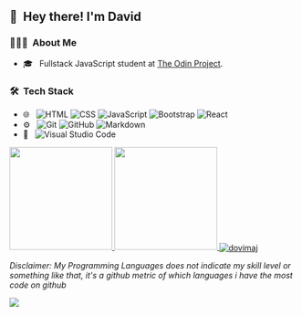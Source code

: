 ## 👋 &nbsp;Hey there! I'm David

### 👨🏻‍💻 &nbsp;About Me

- 🎓 &nbsp; Fullstack JavaScript student at [The Odin Project](https://www.theodinproject.com).


<h3> 🛠 &nbsp;Tech Stack</h3>

- 🌐 &nbsp;
  ![HTML](https://img.shields.io/badge/-HTML-333333?style=flat&logo=HTML5)
  ![CSS](https://img.shields.io/badge/-CSS-333333?style=flat&logo=CSS3&logoColor=1572B6)
  ![JavaScript](https://img.shields.io/badge/-JavaScript-333333?style=flat&logo=javascript)
  ![Bootstrap](https://img.shields.io/badge/-Bootstrap-333333?style=flat&logo=bootstrap&logoColor=563D7C)
  ![React](https://img.shields.io/badge/-React-333333?style=flat&logo=react)
- ⚙️ &nbsp;
  ![Git](https://img.shields.io/badge/-Git-333333?style=flat&logo=git)
  ![GitHub](https://img.shields.io/badge/-GitHub-333333?style=flat&logo=github)
  ![Markdown](https://img.shields.io/badge/-Markdown-333333?style=flat&logo=markdown)
- 🔧 &nbsp;
  ![Visual Studio Code](https://img.shields.io/badge/-Visual%20Studio%20Code-333333?style=flat&logo=visual-studio-code&logoColor=007ACC)


<p>
  <a href="https://github.com/dovimaj">
    <img height="180em" src="https://github-readme-stats.vercel.app/api?username=dovimaj&show_icons=true" />
    <img height="180em" src="https://github-readme-stats-eight-theta.vercel.app/api/top-langs/?username=dovimaj&layout=compact&exclude_lang=java+r" />
    <img align="center" src="https://github-readme-streak-stats.herokuapp.com/?user=dovimaj&" alt="dovimaj" />
    
  </a>
</p>

 *Disclaimer: My Programming Languages does not indicate my skill level or something like that, it's a github metric of which languages i have the most code on github*
 
 <img src='https://forthebadge.com/images/badges/built-with-love.svg'></img>
